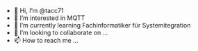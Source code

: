 - 👋 Hi, I’m @tacc71
- 👀 I’m interested in MQTT
- 🌱 I’m currently learning Fachinformatiker für Systemitegration
- 💞️ I’m looking to collaborate on ...
- 📫 How to reach me ...

<!---
tacc71/tacc71 is a ✨ special ✨ repository because its `README.md` (this file) appears on your GitHub profile.
You can click the Preview link to take a look at your changes.
--->

